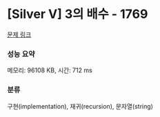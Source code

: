 # [Silver V] 3의 배수 - 1769 

[문제 링크](https://www.acmicpc.net/problem/1769) 

### 성능 요약

메모리: 96108 KB, 시간: 712 ms

### 분류

구현(implementation), 재귀(recursion), 문자열(string)


